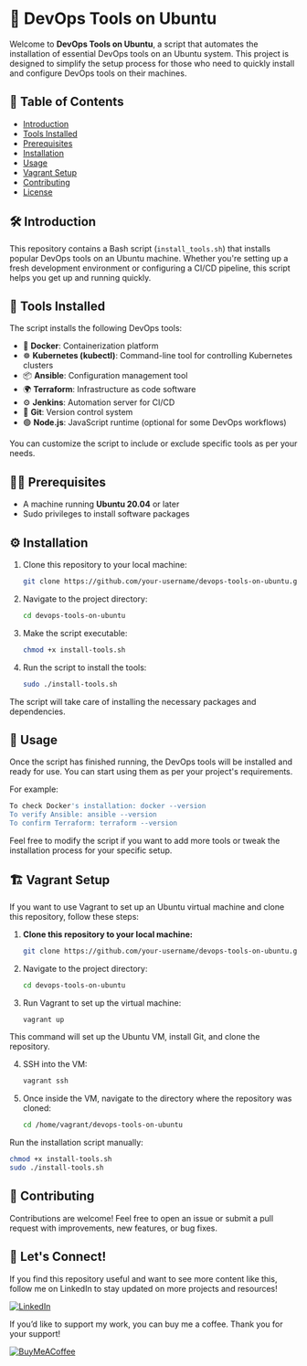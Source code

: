 # 🚀 DevOps Tools on Ubuntu

Welcome to **DevOps Tools on Ubuntu**, a script that automates the installation of essential DevOps tools on an Ubuntu system. This project is designed to simplify the setup process for those who need to quickly install and configure DevOps tools on their machines.

## 📖 Table of Contents

- [Introduction](#introduction)
- [Tools Installed](#tools-installed)
- [Prerequisites](#prerequisites)
- [Installation](#installation)
- [Usage](#usage)
- [Vagrant Setup](#vagrant-setup)
- [Contributing](#contributing)
- [License](#license)

## 🛠️ Introduction

This repository contains a Bash script (`install_tools.sh`) that installs popular DevOps tools on an Ubuntu machine. Whether you're setting up a fresh development environment or configuring a CI/CD pipeline, this script helps you get up and running quickly.

## 🧰 Tools Installed

The script installs the following DevOps tools:

- 🐳 **Docker**: Containerization platform
- ☸️ **Kubernetes (kubectl)**: Command-line tool for controlling Kubernetes clusters
- 📦 **Ansible**: Configuration management tool
- 🌍 **Terraform**: Infrastructure as code software
- ⚙️ **Jenkins**: Automation server for CI/CD
- 🔧 **Git**: Version control system
- 🟢 **Node.js**: JavaScript runtime (optional for some DevOps workflows)

You can customize the script to include or exclude specific tools as per your needs.

## 🧑‍💻 Prerequisites

- A machine running **Ubuntu 20.04** or later
- Sudo privileges to install software packages

## ⚙️ Installation

1. Clone this repository to your local machine:

   ```bash
   git clone https://github.com/your-username/devops-tools-on-ubuntu.git
   ```

2. Navigate to the project directory:

   ```bash
   cd devops-tools-on-ubuntu
   ```

3. Make the script executable:

   ```bash
   chmod +x install-tools.sh
   ```

4. Run the script to install the tools:

   ```bash
   sudo ./install-tools.sh
   ```

The script will take care of installing the necessary packages and dependencies.

## 🏃 Usage

Once the script has finished running, the DevOps tools will be installed and ready for use. You can start using them as per your project's requirements.

For example:

   ```bash
To check Docker's installation: docker --version
To verify Ansible: ansible --version
To confirm Terraform: terraform --version
   ```

Feel free to modify the script if you want to add more tools or tweak the installation process for your specific setup.

## 🏗️ Vagrant Setup

If you want to use Vagrant to set up an Ubuntu virtual machine and clone this repository, follow these steps:

1. **Clone this repository to your local machine:**

   ```bash
   git clone https://github.com/your-username/devops-tools-on-ubuntu.git
   ```
2. Navigate to the project directory:

   ```bash
   cd devops-tools-on-ubuntu
   ```

3. Run Vagrant to set up the virtual machine:

   ```bash
   vagrant up
   ```
This command will set up the Ubuntu VM, install Git, and clone the repository.

4. SSH into the VM:

   ```bash
   vagrant ssh
   ```

5. Once inside the VM, navigate to the directory where the repository was cloned:

   ```bash
   cd /home/vagrant/devops-tools-on-ubuntu
   ```

Run the installation script manually:

   ```bash
   chmod +x install-tools.sh
   sudo ./install-tools.sh
   ```

## 🤝 Contributing

Contributions are welcome! Feel free to open an issue or submit a pull request with improvements, new features, or bug fixes.

##  🤝 **Let's Connect!**

If you find this repository useful and want to see more content like this, follow me on LinkedIn to stay updated on more projects and resources!

[![LinkedIn](https://seeklogo.com/images/L/linkedin-logo-E871D8437B-seeklogo.com.png)](https://www.linkedin.com/in/franconavarro/)

If you’d like to support my work, you can buy me a coffee. Thank you for your support!

[![BuyMeACoffee](https://cdn.icon-icons.com/icons2/2699/PNG/512/buymeacoffee_official_logo_icon_169440.png)](https://www.buymeacoffee.com/francotel)